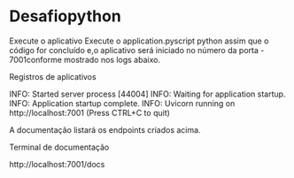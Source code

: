 # Desafiopython

Execute o aplicativo
Execute o application.pyscript python assim que o código for concluído e,o aplicativo será iniciado no número da porta - 7001conforme mostrado nos logs abaixo.

Registros de aplicativos


INFO:     Started server process [44004]
INFO:     Waiting for application startup.
INFO:     Application startup complete.
INFO:     Uvicorn running on http://localhost:7001 (Press CTRL+C to quit)


A documentação listará os endpoints criados acima.

Terminal de documentação

http://localhost:7001/docs
